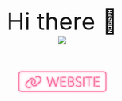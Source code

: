 <div align='center' ><font size='70'>Hi there 👋</font></div>

<div align="center">
  <img src="https://github-readme-stats.vercel.app/api?username=Lostiz&show_icons=true&theme=moltack"/> </div>
                           
<p align="center"> 
  </br></br>
  <a href="https://s12h.top"><img src="/website.svg" width="185px"/></a>
  </br></br></br>
</p>
